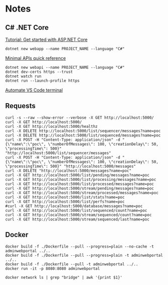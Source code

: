 
# Notes

## C# .NET Core

[Tutorial: Get started with ASP.NET Core](https://learn.microsoft.com/en-us/aspnet/core/getting-started/?view=aspnetcore-8.0&tabs=windows)
```
dotnet new webapp --name PROJECT_NAME --language "C#"
```

[Minimal APIs quick reference](https://learn.microsoft.com/en-us/aspnet/core/fundamentals/minimal-apis?view=aspnetcore-8.0)
```
dotnet new webapi --name PROJECT_NAME --language "C#"
dotnet dev-certs https --trust
dotnet watch run
dotnet run --launch-profile https
```

[Automate VS Code terminal](https://code.visualstudio.com/docs/terminal/basics#_automating-terminals-with-tasks)

## Requests

```
curl -s --raw --show-error --verbose -X GET http://localhost:5000/
curl -X GET http://localhost:5000/
curl -X GET http://localhost:5000/healthz
curl -X DELETE http://localhost:5000/list/sequencer/messages?name=poc
curl -X DELETE http://localhost:5000/list/sequenced/messages?name=poc
curl -X POST -H "Content-Type: application/json" -d "{\"name\":\"poc\", \"numberOfMessages\": 100, \"creationDelay\": 50, \"processingTime\": 500}" "http://localhost:5000/list/sequencer/messages"
curl -X POST -H "Content-Type: application/json" -d "{\"name\":\"poc\", \"numberOfMessages\": 100, \"creationDelay\": 50, \"processingTime\": 500}" "http://localhost:5000/messages"
curl -X DELETE "http://localhost:5000/messages?name=poc"
curl -X GET http://localhost:5000/list/pending/messages?name=poc
curl -X GET http://localhost:5000/list/processing/messages?name=poc
curl -X GET http://localhost:5000/list/processed/messages?name=poc
curl -X GET http://localhost:5000/stream/pending/messages?name=poc
curl -X GET http://localhost:5000/stream/processed/messages?name=poc
curl -X GET http://localhost:5000/list/stats?name=poc
curl -X GET http://localhost:5000/list/perfs?name=poc
#curl -X GET http://localhost:5000/database/messages?name=poc
curl -X GET http://localhost:5000/list/sequenced/count?name=poc
curl -X GET http://localhost:5000/stream/sequenced/count?name=poc
curl -X GET http://localhost:5000/stream/sequenced/last?name=poc

```

## Docker

```
docker build -f ./Dockerfile --pull --progress=plain --no-cache -t adminwebportal ../..
docker build -f ./Dockerfile --pull --progress=plain -t adminwebportal ../..
docker build -f ./Dockerfile --pull -t adminwebportal ../..
docker run -it -p 8080:8080 adminwebportal

docker network ls | grep "bridge" | awk '{print $1}'
```
